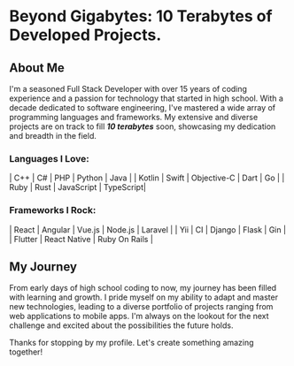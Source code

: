 # Beyond Gigabytes: 10 Terabytes of Developed Projects.

## About Me
I'm a seasoned Full Stack Developer with over 15 years of coding experience and a passion for technology that started in high school. With a decade dedicated to software engineering, I've mastered a wide array of programming languages and frameworks. My extensive and diverse projects are on track to fill ***10 terabytes*** soon, showcasing my dedication and breadth in the field.

### Languages I Love:

| C++       | C#        | PHP       | Python    | Java      |
| Kotlin    | Swift     | Objective-C | Dart     | Go        |
| Ruby      | Rust      | JavaScript | TypeScript|

### Frameworks I Rock:

| React     | Angular   | Vue.js    | Node.js   | Laravel   |
| Yii       | CI        | Django    | Flask     | Gin       |
| Flutter   | React Native | Ruby On Rails |


## My Journey
From early days of high school coding to now, my journey has been filled with learning and growth. I pride myself on my ability to adapt and master new technologies, leading to a diverse portfolio of projects ranging from web applications to mobile apps. I'm always on the lookout for the next challenge and excited about the possibilities the future holds.

Thanks for stopping by my profile. Let's create something amazing together!
